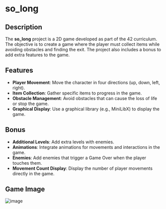 # so_long

## Description

The **so_long** project is a 2D game developed as part of the 42 curriculum. The objective is to create a game where the player must collect items while avoiding obstacles and finding the exit. The project also includes a bonus to add extra features to the game.

## Features

- **Player Movement**: Move the character in four directions (up, down, left, right).
- **Item Collection**: Gather specific items to progress in the game.
- **Obstacle Management**: Avoid obstacles that can cause the loss of life or stop the game.
- **Graphical Display**: Use a graphical library (e.g., MiniLibX) to display the game.

## Bonus

- **Additional Levels**: Add extra levels with enemies.
- **Animations**: Integrate animations for movements and interactions in the game.
- **Enemies**: Add enemies that trigger a Game Over when the player touches them.
- **Movement Count Display**: Display the number of player movements directly in the game.

## Game Image
![image](https://github.com/user-attachments/assets/eaee8911-718c-4052-97fd-53e3d339da18)
